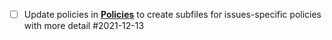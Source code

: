 - [ ] Update policies in [__Policies__](Domain%201/Information%20Security%20Program/Policies/__Policies__) to create subfiles for issues-specific policies with more detail #2021-12-13
